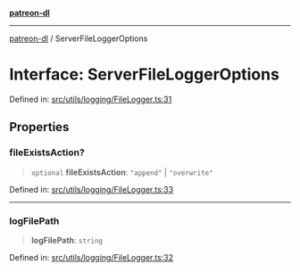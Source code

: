[**patreon-dl**](../README.md)

***

[patreon-dl](../README.md) / ServerFileLoggerOptions

# Interface: ServerFileLoggerOptions

Defined in: [src/utils/logging/FileLogger.ts:31](https://github.com/patrickkfkan/patreon-dl/blob/faebc79e7105b755ed4bb91829b93f102ad3b38c/src/utils/logging/FileLogger.ts#L31)

## Properties

### fileExistsAction?

> `optional` **fileExistsAction**: `"append"` \| `"overwrite"`

Defined in: [src/utils/logging/FileLogger.ts:33](https://github.com/patrickkfkan/patreon-dl/blob/faebc79e7105b755ed4bb91829b93f102ad3b38c/src/utils/logging/FileLogger.ts#L33)

***

### logFilePath

> **logFilePath**: `string`

Defined in: [src/utils/logging/FileLogger.ts:32](https://github.com/patrickkfkan/patreon-dl/blob/faebc79e7105b755ed4bb91829b93f102ad3b38c/src/utils/logging/FileLogger.ts#L32)
